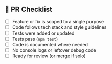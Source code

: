 ## 🧪 PR Checklist

- [ ] Feature or fix is scoped to a single purpose
- [ ] Code follows tech stack and style guidelines
- [ ] Tests were added or updated
- [ ] Tests pass (`npm test`)
- [ ] Code is documented where needed
- [ ] No console.logs or leftover debug code
- [ ] Ready for review (or merge if solo)
